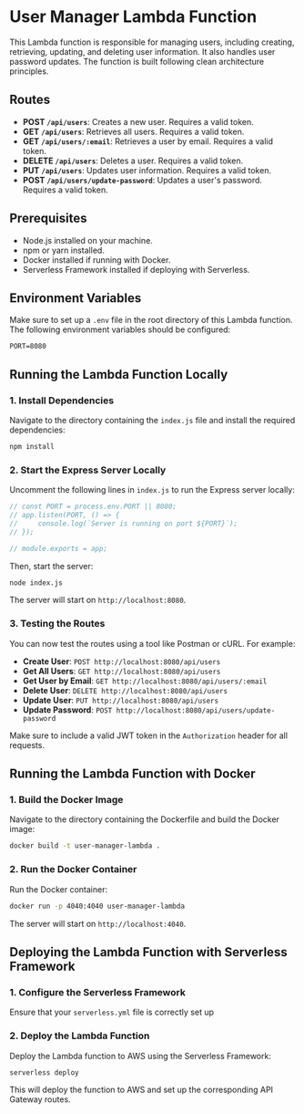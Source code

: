# User Manager Lambda Function

This Lambda function is responsible for managing users, including creating, retrieving, updating, and deleting user information. It also handles user password updates. The function is built following clean architecture principles.

## Routes

- **POST `/api/users`**: Creates a new user. Requires a valid token.
- **GET `/api/users`**: Retrieves all users. Requires a valid token.
- **GET `/api/users/:email`**: Retrieves a user by email. Requires a valid token.
- **DELETE `/api/users`**: Deletes a user. Requires a valid token.
- **PUT `/api/users`**: Updates user information. Requires a valid token.
- **POST `/api/users/update-password`**: Updates a user's password. Requires a valid token.

## Prerequisites

- Node.js installed on your machine.
- npm or yarn installed.
- Docker installed if running with Docker.
- Serverless Framework installed if deploying with Serverless.

## Environment Variables

Make sure to set up a `.env` file in the root directory of this Lambda function. The following environment variables should be configured:

```env
PORT=8080
```

## Running the Lambda Function Locally

### 1. Install Dependencies

Navigate to the directory containing the `index.js` file and install the required dependencies:

```bash
npm install
```

### 2. Start the Express Server Locally

Uncomment the following lines in `index.js` to run the Express server locally:

```javascript
// const PORT = process.env.PORT || 8080;
// app.listen(PORT, () => {
//     console.log(`Server is running on port ${PORT}`);
// });

// module.exports = app;
```

Then, start the server:

```bash
node index.js
```

The server will start on `http://localhost:8080`.

### 3. Testing the Routes

You can now test the routes using a tool like Postman or cURL. For example:

- **Create User**: `POST http://localhost:8080/api/users`
- **Get All Users**: `GET http://localhost:8080/api/users`
- **Get User by Email**: `GET http://localhost:8080/api/users/:email`
- **Delete User**: `DELETE http://localhost:8080/api/users`
- **Update User**: `PUT http://localhost:8080/api/users`
- **Update Password**: `POST http://localhost:8080/api/users/update-password`

Make sure to include a valid JWT token in the `Authorization` header for all requests.

## Running the Lambda Function with Docker

### 1. Build the Docker Image

Navigate to the directory containing the Dockerfile and build the Docker image:

```bash
docker build -t user-manager-lambda .
```

### 2. Run the Docker Container

Run the Docker container:

```bash
docker run -p 4040:4040 user-manager-lambda
```

The server will start on `http://localhost:4040`.

## Deploying the Lambda Function with Serverless Framework

### 1. Configure the Serverless Framework

Ensure that your `serverless.yml` file is correctly set up

### 2. Deploy the Lambda Function

Deploy the Lambda function to AWS using the Serverless Framework:

```bash
serverless deploy
```

This will deploy the function to AWS and set up the corresponding API Gateway routes.
